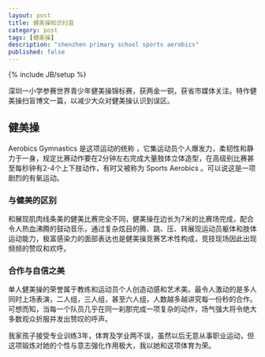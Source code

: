 ```yaml
---
layout: post
title: 健美操知识扫盲
category: post
tags: [健美操]
description: "shenzhen primary school sports aerobics"
published: false
---
```

{% include JB/setup %}

深圳一小学参赛世界青少年健美操锦标赛，获两金一铜，获省市媒体关注。特作健美操扫盲博文一篇，以减少大众对健美操认识到误区。

## 健美操

Aerobics Gymnastics 是这项运动的统称 ，它集运动员个人爆发力，柔韧性和静力于一身，规定比赛动作要在2分钟左右完成大量肢体立体造型，在高级别比赛甚至每秒钟有2-4个上下肢动作，有时又被称为 Sports Aerobics 。可以说这是一项剧烈的有氧运动。

### 与健美的区别

和展现肌肉线条美的健美比赛完全不同，健美操在边长为7米的比赛场完成，配合令人热血沸腾的鼓动音乐，通过复杂炫目的腾、跳、压、转展现运动员躯体和肢体运动能力，极富感染力的面部表达也是健美操竞赛艺术性构成，竞技现场因此出现频频的赞叹和欢呼。

### 合作与自信之美

单人健美操的荣誉属于教练和运动员个人创造动感和艺术美。最令人激动的是多人同时上场表演，二人组，三人组，甚至六人组，人数越多越讲究每一份秒的合作。可想而知，当每一个队员几乎在同一刹那完成一项复杂的动作，场气强大将令绝大多数观众折服并发出赞叹的呼声。

我家孩子接受专业训练3年，体育及学业两不误，虽然以后无意从事职业运动，但这项锻炼对她的个性与意志强化作用极大，我以她和这项体育为荣。
